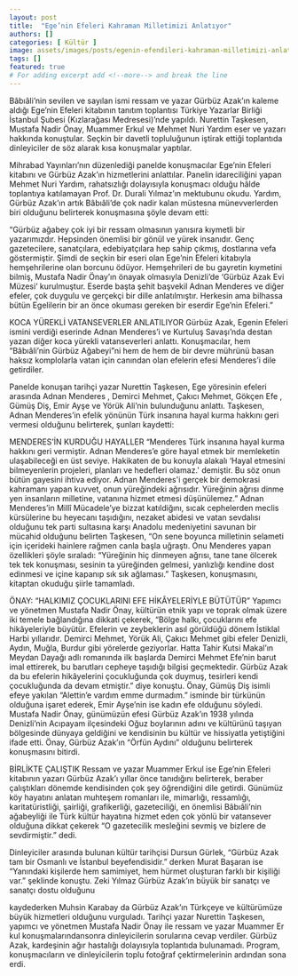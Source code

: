 ```yaml
---
layout: post
title:  "Ege’nin Efeleri Kahraman Milletimizi Anlatıyor"
authors: []
categories: [ Kültür ]
image: assets/images/posts/egenin-efendileri-kahraman-milletimizi-anlatiyor.jpg
tags: []
featured: true
# For adding excerpt add <!--more--> and break the line
---
```

Bâbıâli’nin sevilen ve sayılan ismi ressam ve yazar Gürbüz Azak’ın kaleme aldığı Ege’nin Efeleri kitabının tanıtım toplantısı Türkiye Yazarlar Birliği İstanbul Şubesi (Kızlarağası Medresesi)’nde yapıldı. Nurettin Taşkesen, Mustafa Nadir Önay, Muammer Erkul ve Mehmet Nuri Yardım eser ve yazarı hakkında konuştular. Seçkin bir davetli topluluğunun iştirak ettiği toplantıda dinleyiciler de söz alarak kısa konuşmalar yaptılar.
<!--more-->
Mihrabad Yayınları’nın düzenlediği panelde konuşmacılar Ege’nin Efeleri kitabını ve Gürbüz Azak’ın hizmetlerini anlattılar. Panelin idareciliğini yapan Mehmet Nuri Yardım, rahatsızlığı dolayısıyla konuşmacı olduğu hâlde toplantıya katılamayan Prof. Dr. Durali Yılmaz’ın mektubunu okudu. Yardım, Gürbüz Azak’ın artık Bâbıâli’de çok nadir kalan müstesna münevverlerden biri olduğunu belirterek konuşmasına şöyle devam etti:

“Gürbüz ağabey çok iyi bir ressam olmasının yanısıra kıymetli bir yazarımızdır. Hepsinden önemlisi bir gönül ve yürek insanıdır. Genç gazetecilere, sanatçılara, edebiyatçılara hep sahip çıkmış, dostlarına vefa göstermiştir. Şimdi de seçkin bir eseri olan Ege’nin Efeleri kitabıyla hemşehrilerine olan borcunu ödüyor. Hemşehrileri de bu gayretin kıymetini bilmiş, Mustafa Nadir Önay’ın önayak olmasıyla Denizli’de ‘Gürbüz Azak Evi Müzesi’ kurulmuştur. Eserde başta şehit başvekil Adnan Menderes ve diğer efeler, çok duygulu ve gerçekçi bir dille anlatılmıştır. Herkesin ama bilhassa bütün Egelilerin bir an önce okuması gereken bir eserdir Ege’nin Efeleri.”

KOCA YÜREKLİ VATANSEVERLER ANLATILIYOR Gürbüz Azak, Egenin Efeleri ismini verdiği eserinde Adnan Menderes’i ve Kurtuluş Savaşı’nda destan yazan diğer koca yürekli vatanseverleri anlattı. Konuşmacılar, hem “Bâbıâli’nin Gürbüz Ağabeyi”ni hem de hem de bir devre mührünü basan haksız komplolarla vatan için canından olan efelerin efesi Menderes’i dile getirdiler.

Panelde konuşan tarihçi yazar Nurettin Taşkesen, Ege yöresinin efeleri arasında Adnan Menderes , Demirci Mehmet, Çakıcı Mehmet, Gökçen Efe , Gümüş Diş, Emir Ayşe ve Yörük Ali’nin bulunduğunu anlattı. Taşkesen, Adnan Menderes’in efelik yönünün Türk insanına hayal kurma hakkını geri vermesi olduğunu belirterek, şunları kaydetti:

MENDERES’İN KURDUĞU HAYALLER “Menderes Türk insanına hayal kurma hakkını geri vermiştir. Adnan Menderes’e göre hayal etmek bir memleketin ulaşabileceği en üst seviye. Hakikaten de bu konuyla alakalı ‘Hayal etmesini bilmeyenlerin projeleri, planları ve hedefleri olamaz.' demiştir. Bu söz onun bütün gayesini ihtiva ediyor. Adnan Menderes'i gerçek bir demokrasi kahramanı yapan kuvvet, onun yüreğindeki ağrısıdır. Yüreğinin ağrısı dinme yen insanların milletine, vatanına hizmet etmesi düşünülemez.” Adnan Menderes’in Millî Mücadele’ye bizzat katıldiğını, sıcak cephelerden meclis kürsülerine bu heyecanı taşıdığını, nezaket abidesi ve vatan sevdalısı olduğunu tek parti sultasına karşı Anadolu medeniyetini savunan bir mücahid olduğunu belirten Taşkesen, “On sene boyunca milletinin selameti için içerideki hainlere rağmen canla başla uğraştı. Onu Menderes yapan özellikleri şöyle sıraladı: “Yüreğinin hiç dinmeyen ağrısı, tane tane ölcerek tek tek konuşması, sesinin ta yüreğinden gelmesi, yanlızlığı kendine dost edinmesi ve içine kapanıp sık sık ağlaması.” Taşkesen, konuşmasını, kitaptan okuduğu şiirle tamamladı.

ÖNAY: “HALKIMIZ ÇOCUKLARINI EFE HİKÂYELERİYLE BÜTÜTÜR” Yapımcı ve yönetmen Mustafa Nadir Önay, kültürün etnik yapı ve toprak olmak üzere iki temele bağlandığına dikkati çekerek, “Bölge halkı, çocuklarını efe hikâyeleriyle büyütür. Efelerin ve zeybeklerin asıl görüldüğü dönem İstiklal Harbi yıllarıdır. Demirci Mehmet, Yörük Ali, Çakıcı Mehmet gibi efeler Denizli, Aydın, Muğla, Burdur gibi yörelerde geziyorlar. Hatta Tahir Kutsi Makal’ın Meydan Dayağı adlı romanında ilk başlarda Demirci Mehmet Efe’nin barut imal ettirerek, bu barutları cepheye taşıdığı bilgisi geçmektedir. Gürbüz Azak da bu efelerin hikâyelerini çocukluğunda çok duymuş, tesirleri kendi çocukluğunda da devam etmiştir.” diye konuştu. Önay, Gümüş Diş isimli efeye yakılan “Alettin’e vardım emme durmadım.” isminde bir türkünün olduğuna işaret ederek, Emir Ayşe’nin ise kadın efe olduğunu söyledi. Mustafa Nadir Önay, günümüzün efesi Gürbüz Azak’ın 1938 yılında Denizli’nin Acıpayam ilçesindeki Oğuz boylarının adını ve kültürünü taşıyan bölgesinde dünyaya geldiğini ve kendisinin bu kültür ve hissiyatla yetiştiğini ifade etti. Önay, Gürbüz Azak’ın “Örfün Aydını” olduğunu belirterek konuşmasını bitirdi.

BİRLİKTE ÇALIŞTIK Ressam ve yazar Muammer Erkul ise Ege’nin Efeleri kitabının yazarı Gürbüz Azak’ı yıllar önce tanıdığını belirterek, beraber çalıştıkları dönemde kendisinden çok şey öğrendiğini dile getirdi. Günümüz köy hayatını anlatan muhteşem romanları ile, mimarlığı, ressamlığı, karitatüristliği, şairliği, grafikerliği, gazeteciliği, en önemlisi Bâbıâli’nin ağabeyliği ile Türk kültür hayatına hizmet eden çok yönlü bir vatansever olduğuna dikkat çekerek “O gazetecilik mesleğini sevmiş ve bizlere de sevdirmiştir.” dedi.

Dinleyiciler arasında bulunan kültür tarihçisi Dursun Gürlek, “Gürbüz Azak tam bir Osmanlı ve İstanbul beyefendisidir.” derken Murat Başaran ise “Yanındaki kişilerde hem samimiyet, hem hürmet oluşturan farklı bir kişiliği var.” şeklinde konuştu. Zeki Yılmaz Gürbüz Azak’ın büyük bir sanatçı ve sanatçı dostu olduğunu

kaydederken Muhsin Karabay da Gürbüz Azak’ın Türkçeye ve kültürümüze büyük hizmetleri olduğunu vurguladı. Tarihçi yazar Nurettin Taşkesen, yapımcı ve yönetmen Mustafa Nadir Önay ile ressam ve yazar Muammer Er kul konuşmalarındansonra dinleyicilerin sorularına cevap verdiler. Gürbüz Azak, kardeşinin ağır hastalığı dolayısıyla toplantıda bulunamadı. Program, konuşmacıların ve dinleyicilerin toplu fotoğraf çektirmelerinin ardından sona erdi.
